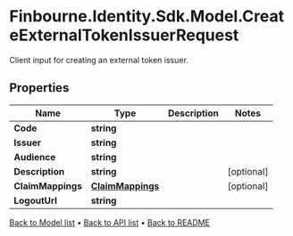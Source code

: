 # Finbourne.Identity.Sdk.Model.CreateExternalTokenIssuerRequest
Client input for creating an external token issuer.

## Properties

Name | Type | Description | Notes
------------ | ------------- | ------------- | -------------
**Code** | **string** |  | 
**Issuer** | **string** |  | 
**Audience** | **string** |  | 
**Description** | **string** |  | [optional] 
**ClaimMappings** | [**ClaimMappings**](ClaimMappings.md) |  | [optional] 
**LogoutUrl** | **string** |  | 

[Back to Model list](../README.md#documentation-for-models) &#8226; [Back to API list](../README.md#documentation-for-api-endpoints) &#8226; [Back to README](../README.md)

